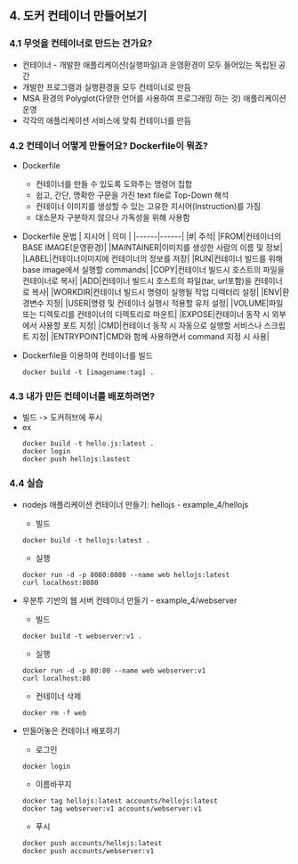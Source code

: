 ## 4. 도커 컨테이너 만들어보기
### 4.1 무엇을 컨테이너로 만드는 건가요?
* 컨테이너 - 개발한 애플리케이션(실행파일)과 운영환경이 모두 들어있는 독립된 공간
* 개발한 프로그램과 실행환경을 모두 컨테이너로 만듬
* MSA 환경의 Polyglot(다양한 언어를 사용하여 프로그래밍 하는 것) 애플리케이션 운영
* 각각의 애플리케이션 서비스에 맞춰 컨테이너를 만듬

### 4.2 컨테이너 어떻게 만들어요? Dockerfile이 뭐죠?
* Dockerfile
  * 컨테이너를 만들 수 있도록 도와주는 명령어 집합
  * 쉽고, 간단, 명확한 구문을 가진 text file로 Top-Down 해석
  * 컨테이너 이미지를 생성할 수 있는 고유한 지시어(Instruction)를 가짐
  * 대소문자 구분하지 않으나 가독성을 위해 사용함  

* Dockerfile 문법
  | 지시어 | 의미 |
  |------|------|
  |#| 주석|
  |FROM|컨테이너의 BASE IMAGE(운영환경)|
  |MAINTAINER|이미지를 생성한 사람의 이름 및 정보|
  |LABEL|컨테이너이미지에 컨테이너의 정보를 저장|
  |RUN|컨테이너 빌드를 위해 base image에서 실행할 commands|
  |COPY|컨테이너 빌드시 호스트의 파일을 컨테이너로 복사|
  |ADD|컨테이너 빌드시 호스트의 파일(tar, url포함)을 컨테이너로 복사|
  |WORKDIR|컨테이너 빌드시 명령이 실행될 작업 디렉터리 설정|
  |ENV|환경변수 지정|
  |USER|명령 및 컨테이너 실행시 적용할 유저 설정|
  |VOLUME|파일 또는 디렉토리를 컨테이너의 디렉토리로 마운트|
  |EXPOSE|컨테이너 동작 시 외부에서 사용할 포트 지정|
  |CMD|컨테이너 동작 시 자동으로 실행할 서비스나 스크립트 지정|
  |ENTRYPOINT|CMD와 함께 사용하면서 command 지정 시 사용|

* Dockerfile을 이용하여 컨테이너를 빌드
  ```
  docker build -t [imagename:tag] .
  ```

### 4.3 내가 만든 컨테이너를 배포하려면?
* 빌드 -> 도커허브에 푸시
* ex
  ```
  docker build -t hello.js:latest .
  docker login
  docker push hellojs:lastest
  ```

### 4.4 실습
* nodejs 애플리케이션 컨테이너 만들기: hellojs - example_4/hellojs
  * 빌드
  ```
  docker build -t hellojs:latest .
  ```

  * 실행
  ```
  docker run -d -p 8080:8080 --name web hellojs:latest
  curl localhost:8080
  ```

* 우분투 기반의 웹 서버 컨테이너 만들기 - example_4/webserver
  * 빌드
  ```
  docker build -t webserver:v1 .
  ```

  * 실행
  ```
  docker run -d -p 80:80 --name web webserver:v1
  curl localhost:80
  ```

  * 컨테이너 삭제
  ```
  docker rm -f web
  ```

* 만들어놓은 컨테이너 배포하기
  * 로그인
  ```
  docker login
  ```

  * 이름바꾸지
  ```
  docker tag hellojs:latest accounts/hellojs:latest
  docker tag webserver:v1 accounts/webserver:v1
  ```

  * 푸시
  ```
  docker push accounts/hellojs:latest
  docker push accounts/webserver:v1
  ```